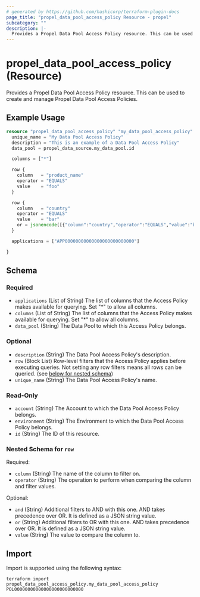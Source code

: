 ```yaml
---
# generated by https://github.com/hashicorp/terraform-plugin-docs
page_title: "propel_data_pool_access_policy Resource - propel"
subcategory: ""
description: |-
  Provides a Propel Data Pool Access Policy resource. This can be used to create and manage Propel Data Pool Access Policies.
---
```


# propel_data_pool_access_policy (Resource)

Provides a Propel Data Pool Access Policy resource. This can be used to create and manage Propel Data Pool Access Policies.

## Example Usage

```terraform
resource "propel_data_pool_access_policy" "my_data_pool_access_policy" {
  unique_name = "My Data Pool Access Policy"
  description = "This is an example of a Data Pool Access Policy"
  data_pool = propel_data_source.my_data_pool.id

  columns = ["*"]

  row {
    column   = "product_name"
    operator = "EQUALS"
    value    = "foo"
  }

  row {
    column   = "country"
    operator = "EQUALS"
    value    = "bar"
    or = jsonencode([{"column":"country","operator":"EQUALS","value":"baz"}])
  }

  applications = ["APP00000000000000000000000000"]

}
```

<!-- schema generated by tfplugindocs -->
## Schema

### Required

- `applications` (List of String) The list of columns that the Access Policy makes available for querying. Set "*" to allow all columns.
- `columns` (List of String) The list of columns that the Access Policy makes available for querying. Set "*" to allow all columns.
- `data_pool` (String) The Data Pool to which this Access Policy belongs.

### Optional

- `description` (String) The Data Pool Access Policy's description.
- `row` (Block List) Row-level filters that the Access Policy applies before executing queries. Not setting any row filters means all rows can be queried. (see [below for nested schema](#nestedblock--row))
- `unique_name` (String) The Data Pool Access Policy's name.

### Read-Only

- `account` (String) The Account to which the Data Pool Access Policy belongs.
- `environment` (String) The Environment to which the Data Pool Access Policy belongs.
- `id` (String) The ID of this resource.

<a id="nestedblock--row"></a>
### Nested Schema for `row`

Required:

- `column` (String) The name of the column to filter on.
- `operator` (String) The operation to perform when comparing the column and filter values.

Optional:

- `and` (String) Additional filters to AND with this one. AND takes precedence over OR. It is defined as a JSON string value.
- `or` (String) Additional filters to OR with this one. AND takes precedence over OR. It is defined as a JSON string value.
- `value` (String) The value to compare the column to.

## Import

Import is supported using the following syntax:

```shell
terraform import propel_data_pool_access_policy.my_data_pool_access_policy POL00000000000000000000000000
```
